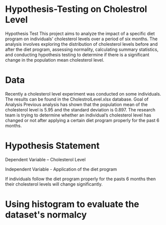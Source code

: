 # Hypothesis-Testing on Cholestrol Level
Hypothesis Test 
This project aims to analyze the impact of a specific diet program on individuals' cholesterol levels over a period of six months. The analysis involves exploring the distribution of cholesterol levels before and after the diet program, assessing normality, calculating summary statistics, and conducting hypothesis testing to determine if there is a significant change in the population mean cholesterol level.
# Data
Recently a cholesterol level experiment was conducted on some individuals. The results can be found in the CholestrolLevel.xlsx database.
Goal of Analysis
Previous analysis has shown that the population mean of the cholesterol level is 5.95 and the standard deviation is 0.897. The research team is trying to determine whether an individual’s cholesterol level has changed or not after applying a certain diet program properly for the past 6 months.
# Hypothesis Statement
Dependent Variable – Cholesterol Level

Independent Variable - Application of the diet program

If individuals follow the diet program properly for the pasts 6 months then their cholesterol levels will change significantly.

# 	Using histogram to evaluate the dataset's normalcy
